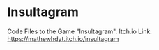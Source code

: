 # Insultagram
 Code Files to the Game "Insultagram". Itch.io Link: https://mathewhdyt.itch.io/insultagram
